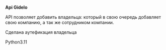 ****Api Gidelo****

API позволяет добавить владельца: который в свою очередь добавляет свою компанию, а так же сотрудником компании.

Сделана аутефикация владельца

Python3.11
